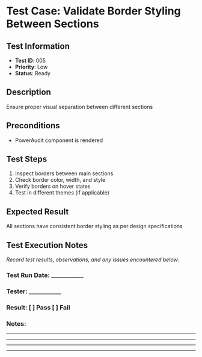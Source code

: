 # Test Case: Validate Border Styling Between Sections

## Test Information
- **Test ID**: 005
- **Priority**: Low
- **Status**: Ready

## Description
Ensure proper visual separation between different sections

## Preconditions
- PowerAudit component is rendered

## Test Steps
1. Inspect borders between main sections
2. Check border color, width, and style
3. Verify borders on hover states
4. Test in different themes (if applicable)

## Expected Result
All sections have consistent border styling as per design specifications

## Test Execution Notes
_Record test results, observations, and any issues encountered below:_

### Test Run Date: ___________
### Tester: ___________
### Result: [ ] Pass [ ] Fail

### Notes:
_________________________________
_________________________________
_________________________________
_________________________________